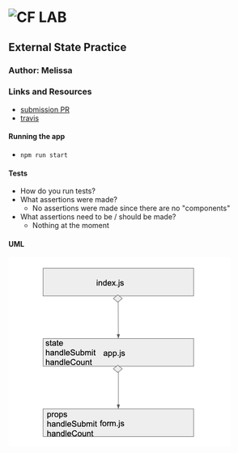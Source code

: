 ![CF](http://i.imgur.com/7v5ASc8.png) LAB
=================================================

## External State Practice

### Author: Melissa

### Links and Resources
* [submission PR](https://github.com/401-advancedjs/external-state-practice/pull/2)
* [travis](https://www.travis-ci.com/401-advancedjs/external-state-practice)


#### Running the app
* `npm run start`
  
#### Tests
* How do you run tests?
* What assertions were made?
  * No assertions were made since there are no "components"
* What assertions need to be / should be made?
  * Nothing at the moment

#### UML
![external state UML](./external-state/src/uml.png)